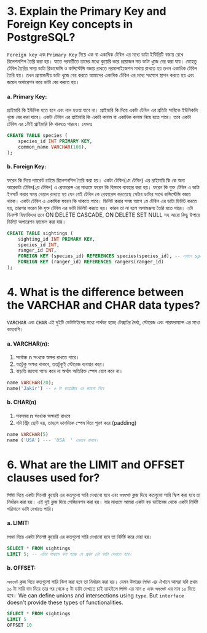 # 3. Explain the Primary Key and Foreign Key concepts in PostgreSQL?
`Foreign key` এবং `Primary Key` দিয়ে এক বা একাধিক টেবিল এর মধ্যে ডাটা ইন্টিগ্রিটি বজায় রেখে রিলেশনশিপ তৈরি করা হয়। যাতে পরবর্তীতে তাদের মধ্যে কুয়েরি করে প্রয়োজন মত ডাটা খুজে বের করা যায়। যেহেতু টেবিল তৈরির সময় ডাটা রিডান্ডেন্সি ও কন্সিস্টেন্সি বজায় রাখতে নরমালাইজেশন মাথায় রাখতে হয় তখন একাধিক টেবিল তৈরি হয়। তখন প্রয়োজনীয় ডাটা খুজে বের করতে আমাদের একাধিক টেবিল এর মধ্যে সংযোগ স্থাপন করতে হয় এবং জয়েন অপারেশন করে ডাটা বের করতে হয়।
#### a. Primary Key:
প্রাইমারি কি ইউনিক হতে হবে এবং নাল হওয়া যাবে না। প্রাইমারি কি দিয়ে একটা টেবিল এর প্রতিটা সারিকে ইউনিকলি খুজে বের করা যাবে। একটা টেবিল এর প্রাইমারি কি একটা কলাম বা একাধিক কলাম নিয়ে হতে পারে। তবে একটা টেবিল এর ১টাই প্রাইমারি কি থাকতে পারবে। যেমনঃ
```sql
CREATE TABLE species (
    species_id INT PRIMARY KEY,
    common_name VARCHAR(100),
);
```

#### b. Foreign Key:
ফরেন কি দিয়ে প্যারেন্ট চাইল্ড রিলেশনশিপ তৈরি করা হয়। একটা টেবিল(১ম টেবিল) এর প্রাইমারি কি কে অন্য আরেকটা টেবিল(২য় টেবিল) এ রেফারেন্স এর মাধ্যমে ফরেন কি হিসাবে ব্যবহার করা হয়। ফরেন কি যুক্ত টেবিল এ ডাটা ইনসার্ট করার সময় খেয়াল রাখতে হয় যেন যেই টেবিল কে রেফারেন্স করতেছে সেটার ডাটার সাথে কন্সিস্টেন্সি বজায় থাকে। একটা টেবিল এ একাধিক ফরেন কি থাকতে পারে। ডিলিট করার সময় আগে ১ম টেবিল এর ডাটা ডিলিট করতে হয়, তারপর ফরেন কি যুক্ত টেবিল এর ডাটা ডিলিট করতে হয়। কারন তা না হলে অসামঞ্জস্য তৈরি হতে পারে। এটা ডিফল্ট বিহ্যাভিওর তবে ON DELETE CASCADE, ON DELETE SET NULL  সহ আরো কিছু উপায়ে ডিলিট অপারেশন হ্যান্ডেল করা যায়।
```sql
CREATE TABLE sightings (
    sighting_id INT PRIMARY KEY,
    species_id INT,
    ranger_id INT,
    FOREIGN KEY (species_id) REFERENCES species(species_id), -- এখানে species টেবিল এর প্রাইমারি কি কে ফরেন কি হিসাবে ব্যবহার করে ২ টেবিল এর মধ্যে রিলেশন তৈরি করা হয়েছে।
    FOREIGN KEY (ranger_id) REFERENCES rangers(ranger_id)
);
```


# 4. What is the difference between the VARCHAR and CHAR data types?
`VARCHAR` এবং `CHAR` এই দুইটি ডেটাটাইপের মধ্যে পার্থক্য হচ্ছে টেক্সটের দৈর্ঘ্য, স্টোরেজ এবং পারফরম্যান্স এর মধ্যে কমবেশি।
#### a. VARCHAR(n):
1. সর্বোচ্চ n সংখ্যক অক্ষর রাখতে পারে।
2. যতটুকু অক্ষর থাকবে, ততটুকুই স্টোরেজ ব্যবহার করে।
3. বাড়তি জায়গা প্যাড করে না অর্থাৎ অতিরিক্ত স্পেস যোগ করে না।
```sql
name VARCHAR(20);
name('Jakir') -- ৫ টা ক্যারেক্টার এর জায়গা নিবে
```

#### b. CHAR(n)
1. সবসময় n সংখ্যক অক্ষরই রাখবে
2. যদি স্ট্রিং ছোট হয়, তাহলে ডানদিকে স্পেস দিয়ে পূরণ করে (padding)
```sql
name VARCHAR(5)
name ('USA') --- 'USA  ' এভাবে রাখবে। 
```


# 6. What are the LIMIT and OFFSET clauses used for?
`লিমিট` দিয়ে একটা সিলেক্ট কুয়েরি এর কতগুলো সারি দেখানো হবে এবং `অফসেট` ক্লজ দিয়ে কতগুলো সারি স্কিপ করা হবে তা নির্ধারন করা হয়। এই দুই ক্লজ দিয়ে পেজিনেশন করা হয়। যার মাধ্যমে আমরা একটা বড় ডাটাবেজ থেকে একটা নির্দিষ্ট পরিমানে ডাটা দেখাতে পারি।
#### a. LIMIT:
`লিমিট` দিয়ে একটা সিলেক্ট কুয়েরি এর কতগুলো সারি দেখানো হবে তা নির্দিষ্ট করে দেয়া হয়।
```sql
SELECT * FROM sightings
LIMIT 5; -- এটার মাধ্যমে বলা হচ্ছে যে প্রথম ৫টা ডাটা দেখাতে হবে।
```

#### b. OFFSET:
`অফসেট` ক্লজ দিয়ে কতগুলো সারি স্কিপ করা হবে তা নির্ধারন করা হয়। যেমন উপরের `লিমিট` এর ঐখানে আমরা যদি প্রথম ১০ টা সারি বাদ দিয়ে তার পর থেকে ৫ টা ডাটা দেখাতে চাই তাহইলে `লিমিট` এর মান ৫ এবং `অফসেট` এর মান ১০ দিতে হবে।
We can define unions and intersections using `type`. But `interface` doesn't provide these types of functionalities.
```sql
SELECT * FROM sightings
LIMIT 5
OFFSET 10
```
